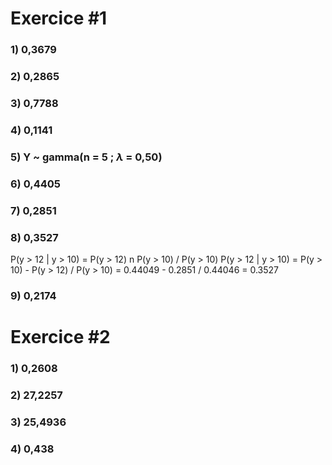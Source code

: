 # Exercice \#1
### 1) 0,3679
### 2) 0,2865
### 3) 0,7788
### 4) 0,1141
### 5) Y ~ gamma(n = 5 ; $\lambda$ = 0,50)
### 6) 0,4405
### 7) 0,2851
### 8) 0,3527
P(y > 12 | y > 10) = P(y > 12) n P(y > 10) / P(y > 10)
P(y > 12 | y > 10) = P(y > 10) - P(y > 12) / P(y > 10) = 0.44049 - 0.2851 / 0.44046 = 0.3527
### 9) 0,2174

# Exercice \#2
### 1) 0,2608
### 2) 27,2257
### 3) 25,4936
### 4) 0,438
